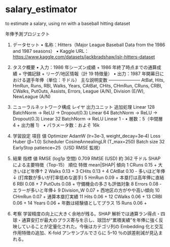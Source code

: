 # salary_estimator
to estimate a salary, using nn with a baseball hitting dataset

年俸予測プロジェクト

1. データセット
•	名称：Hitters（Major League Baseball Data from the 1986 and 1987 seasons）
•	Kaggle URL：https://www.kaggle.com/datasets/jackbradshaw/islr-hitters-dataset

2. タスク概要
•	入力：1986 年シーズン成績 + 1986 年終了時点までの通算成績 + 守備記録 + リーグ/地区情報（計 19 特徴量）
•	出力：1987 年開幕日における選手年俸（単位：千ドル）
主な説明変数
──────────
AtBat, Hits, HmRun, Runs, RBI, Walks,
Years, CAtBat, CHits, CHmRun, CRuns, CRBI, CWalks,
PutOuts, Assists, Errors,
League (A/N), Division (E/W), NewLeague (A/N)

3. ニューラルネットワーク構成
レイヤ	出力ユニット	追加処理
Linear	128	BatchNorm → ReLU → Dropout(0.3)
Linear	64	BatchNorm → ReLU → Dropout(0.3)
Linear	32	BatchNorm → ReLU
Linear	1	-
•	層数：5（中間層 4 + 出力層 1）
•	パラメータ数：およそ 16k

4. 学習設定
項目	値
Optimizer	AdamW (lr=3e‑3, weight_decay=3e‑4)
Loss	Huber (β=1.0)
Scheduler	CosineAnnealingLR (T_max=250)
Batch size	32
EarlyStop	patience=25（USD RMSE 監視）

5. 結果 
指標	値
RMSE (log1p 空間)	0.709
RMSE (USD)	約 362 千ドル
SHAP による主要特徴（Top-15）
順位	特徴	mean|SHAP|	傾向
1	CRuns	0.15	+ 大きいほど年俸↑
2	Walks	0.13	+
3	CHits	0.13	+
4	CAtBat	0.10	- 多いほど年俸↓ (打席数が多いが打率低めな選手)
5	HmRun	0.09	+ 本塁打は高年俸に直結
6	RBI	0.08	+
7	PutOuts	0.08	+ 守備機会の多さも評価対象
8	Errors	0.08	- エラーが多いと年俸↓
9	Division_W	0.07	+ 西地区の方がやや高い傾向
10	CHmRun	0.07	+ 通算本塁打実績
11	Hits	0.06	+
12	CWalks	0.06	+
13	CRBI	0.06	+
14	Years	0.06	+ 年数は経験値としてプラス
15	Runs	0.06	+
 
6. 考察
   学習精度の向上に大きく余地が残る。SHAP 解析では通算ラン得点・四球・通算安打が最大のプラス寄与を示し、球団が“累積実績”を年俸に強く反映していることが定量化された。今後はカテゴリ列の Embedding 化と交互作用特徴の追加、K-fold アンサンブルでさらに 5–10 ％の誤差削減が見込まれる。
